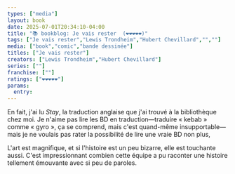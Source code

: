 ```yaml
---
types: ["media"]
layout: book
date: 2025-07-01T20:34:10-04:00
title: "📚 bookblog: Je vais rester  (❤️❤️❤️❤️❤️)"
tags: ["Je vais rester","Lewis Trondheim","Hubert Chevillard","",""]
media: ["book","comic","bande dessinée"]
titles: ["Je vais rester"]
creators: ["Lewis Trondheim","Hubert Chevillard"]
series: [""]
franchise: [""]
ratings: ["❤️❤️❤️❤️❤️"]
params:
  entry: 
---
```


En fait, j'ai lu *Stay*, la traduction anglaise que j'ai trouvé à la bibliothèque chez moi. Je n'aime pas lire les BD en traduction—traduire « kebab » comme « gyro », ça se comprend, mais c'est quand-même insupportable—mais je ne voulais pas rater la possibilité de lire une vraie BD non plus,

L'art est magnifique, et si l'histoire est un peu bizarre, elle est touchante aussi. C'est impressionnant combien cette équipe a pu raconter une histoire tellement émouvante avec si peu de paroles.
